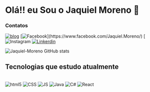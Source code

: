# Olá!! eu Sou o Jaquiel Moreno 👋

### Contatos 
[![blog](https://img.shields.io/badge/dev.to-0A0A0A?style=for-the-badge&logo=devdotto&logoColor=white)](https://jaquielmoreno.netlify.app/) 
[![Facebook](https://img.shields.io/badge/Facebook-1877F2?style=for-the-badge&logo=facebook&logoColor=white")](https://www.facebook.com/Jaquiel.Moreno/)
[![Instagram](https://www.instagram.com/jaquiel.moreno/)
[![Linkerdin](https://img.shields.io/badge/-LinkedIn-%230077B5?style=for-the-badge&logo=linkedin&logoColor=white)](https://www.linkedin.com/in/jaquiel-moreno/)

![Jaquiel-Moreno GitHub stats](https://github-readme-stats.vercel.app/api?username=Jaquiel-Moreno&show_icons=true&theme=dracula)

## Tecnologias que estudo atualmente

<div style = "display: inline_block"><br/>
 <img align ="center"  alt ="html5" src = "https://img.shields.io/badge/HTML5-E34F26?style=for-the-badge&logo=html5&logoColor=white" />
  <img align ="center"  alt ="CSS" src = "https://img.shields.io/badge/CSS3-1572B6?style=for-the-badge&logo=css3&logoColor=white" />
  <img align ="center"  alt ="JS" src = "https://img.shields.io/badge/JavaScript-F7DF1E?style=for-the-badge&logo=javascript&logoColor=black" />
    <img align ="center"  alt ="Java" src = "https://img.shields.io/badge/Java-ED8B00?style=for-the-badge&logo=openjdk&logoColor=white" />
  <img align ="center"  alt ="C#" src = "https://img.shields.io/badge/C%23-239120?style=for-the-badge&logo=c-sharp&logoColor=white" />
   <img align ="center"  alt ="React" src = "https://img.shields.io/badge/React_Native-20232A?style=for-the-badge&logo=react&logoColor=61DAFB" />
 
</div>


